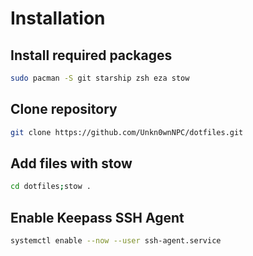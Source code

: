 # Installation
## Install required packages
```bash
sudo pacman -S git starship zsh eza stow
```
## Clone repository
```bash
git clone https://github.com/Unkn0wnNPC/dotfiles.git
```
## Add files with stow
```bash
cd dotfiles;stow .
```
## Enable Keepass SSH Agent
```bash
systemctl enable --now --user ssh-agent.service
```
